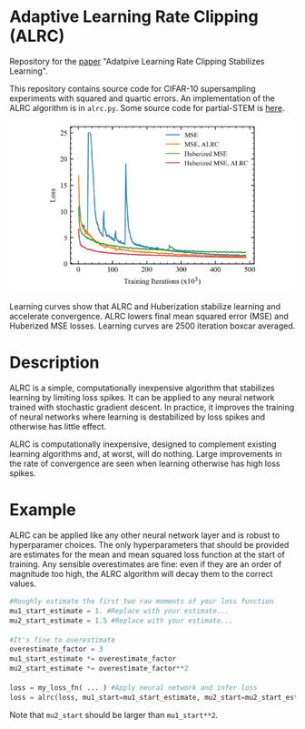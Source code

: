 # Adaptive Learning Rate Clipping (ALRC)

Repository for the [paper](https://arxiv.org/abs/1906.09060) "Adatpive Learning Rate Clipping Stabilizes Learning". 

This repository contains source code for CIFAR-10 supersampling experiments with squared and quartic errors. An implementation of the ALRC algorithm is in `alrc.py`. Some source code for partial-STEM is [here](https://github.com/Jeffrey-Ede/partial-STEM).

<p align="center">
  <img src="alrc_stability.png">
</p>

Learning curves show that ALRC and Huberization stabilize learning and accelerate convergence. ALRC lowers final mean squared error (MSE) and Huberized MSE losses. Learning curves are 2500 iteration boxcar averaged.

# Description

ALRC is a simple, computationally inexpensive algorithm that stabilizes learning by limiting loss spikes. It can be applied to any neural network trained with stochastic gradient descent. In practice, it improves the training of neural networks where learning is destabilized by loss spikes and otherwise has little effect.

ALRC is computationally inexpensive, designed to complement existing learning algorithms and, at worst, will do nothing. Large improvements in the rate of convergence are seen when learning otherwise has high loss spikes.

# Example

ALRC can be applied like any other neural network layer and is robust to hyperparamer choices. The only hyperparameters that should be provided are estimates for the mean and mean squared loss function at the start of training. Any sensible overestimates are fine: even if they are an order of magnitude too high, the ALRC algorithm will decay them to the correct values.

```python
#Roughly estimate the first two raw moments of your loss function
mu1_start_estimate = 1. #Replace with your estimate...
mu2_start_estimate = 1.5 #Replace with your estimate...

#It's fine to overestimate
overestimate_factor = 3 
mu1_start_estimate *= overestimate_factor
mu2_start_estimate *= overestimate_factor**2

loss = my_loss_fn( ... ) #Apply neural network and infer loss
loss = alrc(loss, mu1_start=mu1_start_estimate, mu2_start=mu2_start_estimate) #Apply ALRC
```

Note that `mu2_start` should be larger than `mu1_start**2`.

